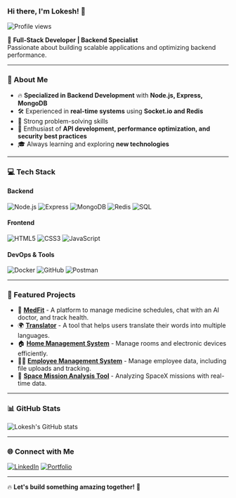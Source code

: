 ### Hi there, I'm Lokesh! 👋
![Profile views](https://komarev.com/ghpvc/?username=dev-Lokesh-dev&color=blue)

🚀 **Full-Stack Developer | Backend Specialist**  
Passionate about building scalable applications and optimizing backend performance.

---

### 🚀 About Me
- 🔥 **Specialized in Backend Development** with **Node.js, Express, MongoDB**
- 🛠️ Experienced in **real-time systems** using **Socket.io and Redis**
- 🎯 Strong problem-solving skills
- 📡 Enthusiast of **API development, performance optimization, and security best practices**
- 🎓 Always learning and exploring **new technologies**

---

### 💻 Tech Stack
#### **Backend**
![Node.js](https://img.shields.io/badge/Node.js-339933?style=for-the-badge&logo=nodedotjs&logoColor=white)
![Express](https://img.shields.io/badge/Express.js-000000?style=for-the-badge&logo=express&logoColor=white)
![MongoDB](https://img.shields.io/badge/MongoDB-47A248?style=for-the-badge&logo=mongodb&logoColor=white)
![Redis](https://img.shields.io/badge/Redis-DC382D?style=for-the-badge&logo=redis&logoColor=white)
![SQL](https://img.shields.io/badge/SQL-4479A1?style=for-the-badge&logo=amazon-rds&logoColor=white)

#### **Frontend**
![HTML5](https://img.shields.io/badge/HTML5-E34F26?style=for-the-badge&logo=html5&logoColor=white)
![CSS3](https://img.shields.io/badge/CSS3-1572B6?style=for-the-badge&logo=css3&logoColor=white)
![JavaScript](https://img.shields.io/badge/JavaScript-F7DF1E?style=for-the-badge&logo=javascript&logoColor=black)

#### **DevOps & Tools**
![Docker](https://img.shields.io/badge/Docker-2496ED?style=for-the-badge&logo=docker&logoColor=white)
![GitHub](https://img.shields.io/badge/GitHub-181717?style=for-the-badge&logo=github&logoColor=white)
![Postman](https://img.shields.io/badge/Postman-FF6C37?style=for-the-badge&logo=postman&logoColor=white)

---

### 📌 Featured Projects
- 🏥 **[MedFit](https://euphonious-cendol-a8f9f3.netlify.app/)** - A platform to manage medicine schedules, chat with an AI doctor, and track health.
- 🌍 **[Translator](https://musical-crumble-8c6c59.netlify.app/)** - A tool that helps users translate their words into multiple languages.
- 🏠 **[Home Management System](https://vsmarthomes.netlify.app/)** - Manage rooms and electronic devices efficiently.
- 👨‍💼 **[Employee Management System](https://keen-rabanadas-1d9b33.netlify.app/)** - Manage employee data, including file uploads and tracking.
- 🚀 **[Space Mission Analysis Tool](#)** - Analyzing SpaceX missions with real-time data.

---

### 📊 GitHub Stats
![Lokesh's GitHub stats](https://github-readme-stats.vercel.app/api?username=dev-Lokesh-dev&show_icons=true&theme=radical)

---

### 🌐 Connect with Me
[![LinkedIn](https://img.shields.io/badge/LinkedIn-0A66C2?style=for-the-badge&logo=linkedin&logoColor=white)](https://www.linkedin.com/in/lokesh-sharma-2a80b52b7/)
[![Portfolio](https://img.shields.io/badge/Portfolio-000000?style=for-the-badge&logo=google-chrome&logoColor=white)](dev-Lokesh-dev.github.io)

---

🔥 **Let's build something amazing together!** 🚀
